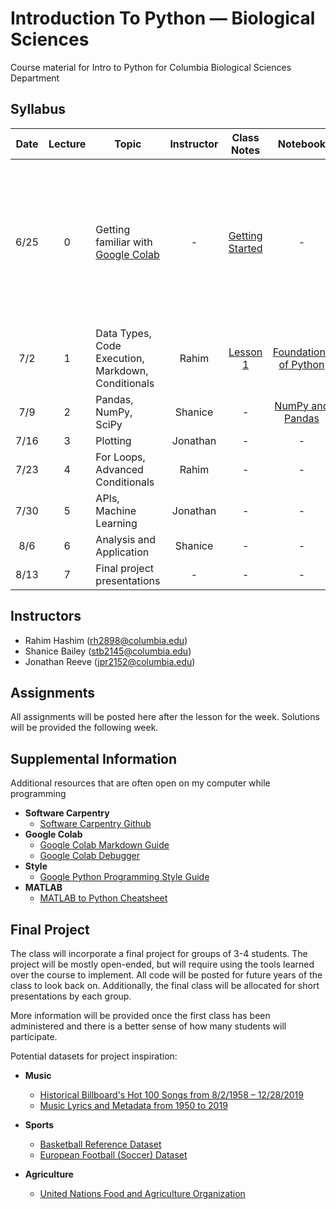# Introduction To Python — Biological Sciences
Course material for Intro to Python for Columbia Biological Sciences Department

## Syllabus

| Date | Lecture | Topic | Instructor | Class Notes | Notebook | Assignment | Note | 
|:----:|:-------:| ----- | :--------: | :---------: | :------: |:---------: | ---- | 
| 6/25 | 0 | Getting familiar with [Google Colab](https://research.google.com/colaboratory/) | - | [Getting Started](https://www.youtube.com/watch?v=inN8seMm7UI) | - | Before the course, everyone should get familiar with Google Colab, which will be the primary way in which we write and run code | - |
| 7/2  | 1 | Data Types, Code Execution, Markdown, Conditionals | Rahim | [Lesson 1](https://github.com/rahim-hashim/Intro-Python-Biology/blob/main/Slides/Intro-Python_Lesson-1.pptx) | [Foundations of Python](https://github.com/rahim-hashim/Intro-Python-Biology/blob/main/Notebooks/Intro-Python_Lesson-1.ipynb) | [Assignment 1](https://github.com/rahim-hashim/Intro-Python-Biology/blob/main/Assignments/Intro-Python_Assignment-1.ipynb) | - |
| 7/9  | 2 | Pandas, NumPy, SciPy | Shanice | - | [NumPy and Pandas](https://github.com/rahim-hashim/Intro-Python-Biology/blob/main/Notebooks/Intro-Python_Lesson-2.ipynb) | - | - |
| 7/16 | 3 | Plotting | Jonathan | - | - | - | - |
| 7/23 | 4 | For Loops, Advanced Conditionals | Rahim | - | - | - | - |
| 7/30 | 5 | APIs, Machine Learning | Jonathan | - | - | - | - |
| 8/6  | 6 | Analysis and Application | Shanice | - | - | - | - |
| 8/13 | 7 | Final project presentations | - | - | - | - | - |

## Instructors
* Rahim Hashim ([rh2898@columbia.edu](mailto:rh2898@columbia.edu?subject=[Intro-Python]))
* Shanice Bailey ([stb2145@columbia.edu](mailto:stb2145@columbia.edu?subject=[Intro-Python]))
* Jonathan Reeve ([jpr2152@columbia.edu](mailto:jpr2152@columbia.edu?subject=[Intro-Python]))

## Assignments

All assignments will be posted here after the lesson for the week. Solutions will be provided the following week.

## Supplemental Information

Additional resources that are often open on my computer while programming

* **Software Carpentry**
  * [Software Carpentry Github](http://swcarpentry.github.io/python-novice-gapminder/)
* **Google Colab**
  * [Google Colab Markdown Guide](https://colab.research.google.com/notebooks/markdown_guide.ipynb)
  * [Google Colab Debugger](https://pypi.org/project/ipdb/)
* **Style**
  * [Google Python Programming Style Guide](https://google.github.io/styleguide/pyguide.html)
* **MATLAB**
  * [MATLAB to Python Cheatsheet](https://cheatsheets.quantecon.org/)

## Final Project

The class will incorporate a final project for groups of 3-4 students. The project will be mostly open-ended, but will require using the tools learned over the course to implement. All code will be posted for future years of the class to look back on. Additionally, the final class will be allocated for short presentations by each group. 

More information will be provided once the first class has been administered and there is a better sense of how many students will participate.

Potential datasets for project inspiration:
* **Music**
  * [Historical Billboard's Hot 100 Songs from 8/2/1958 – 12/28/2019](https://data.world/kcmillersean/billboard-hot-100-1958-2017)
  * [Music Lyrics and Metadata from 1950 to 2019](https://data.mendeley.com/datasets/3t9vbwxgr5/2)

* **Sports**
  * [Basketball Reference Dataset](https://github.com/vishaalagartha/basketball_reference_scraper/blob/master/API.md)
  * [European Football (Soccer) Dataset](https://data.world/data-society/european-soccer-data)

* **Agriculture**
  * [United Nations Food and Agriculture Organization](http://www.fao.org/faostat/en/#data)
